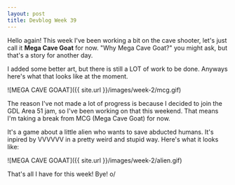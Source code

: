 ```yaml
---
layout: post
title: Devblog Week 39
---
```


Hello again!
This week I've been working a bit on the cave shooter, let's just call it **Mega Cave Goat** for now. 
"Why Mega Cave Goat?" you might ask, but that's a story for another day.

I added some better art, but there is still a LOT of work to be done. Anyways here's what that looks like at the moment.

![MEGA CAVE GOAAT]({{ site.url }}/images/week-2/mcg.gif)

The reason I've not made a lot of progress is because I decided to join the GDL Area 51 jam, so I've been working on that this weekend. That means I'm taking a break from MCG (Mega Cave Goat) for now.

It's a game about a little alien who wants to save abducted humans. It's inpired by VVVVVV in a pretty weird and stupid way. Here's what it looks like:

![MEGA CAVE GOAAT]({{ site.url }}/images/week-2/alien.gif)

That's all I have for this week! Bye! o/